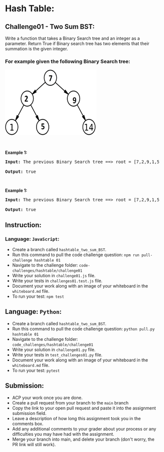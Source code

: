# Hash Table:

## Challenge01 - Two Sum BST:

Write a function that takes a Binary Search tree and an integer as a parameter.
Return True if Binary search tree has two elements that their summation is the given integer.

<h3> For example given the following Binary Search tree:</h3>
<img src= ".../../../../../assets/hashmap-01.png" style="width: 300px; height: 215px;" />

<p>&nbsp;</p>
<p><strong>Example 1:</strong></p>

<pre><strong>Input:</strong> The previous Binary Search tree ==> root = [7,2,9,1,5,null,14], k = 3

<strong>Output:</strong> true
</pre>

<p>&nbsp;</p>
<p><strong>Example 1:</strong></p>

<pre><strong>Input:</strong> The previous Binary Search tree ==> root = [7,2,9,1,5,null,14], k = 4

<strong>Output:</strong> true
</pre>

## Instruction:

### Language: `JavaScript`:

- Create a branch called `hashtable_two_sum_BST`.
- Run this command to pull the code challenge question: `npm run pull-challenge hashtable 01`
- Navigate to the challenge folder: `code-challenges/hashtable/challenge01`
- Write your solution in `challenge01.js` file.
- Write your tests in `challenges01.test.js` file.
- Document your work along with an image of your whiteboard in the `whiteboard.md` file.
- To run your test: `npm test`

## Language: `Python`:

- Create a branch called `hashtable_two_sum_BST`.
- Run this command to pull the code challenge question: `python pull.py hashtable 01`
- Navigate to the challenge folder: `code_challenges/hashtable/challenge01`
- Write your solution in `challenge01.py` file.
- Write your tests in `test_challenges01.py` file.
- Document your work along with an image of your whiteboard in the `whiteboard.md` file.
- To run your test: `pytest`

## Submission:

- ACP your work once you are done.
- Create a pull request from your branch to the `main` branch
- Copy the link to your open pull request and paste it into the assignment submission field.
- Leave a description of how long this assignment took you in the comments box.
- Add any additional comments to your grader about your process or any difficulties you may have had with the assignment.
- Merge your branch into main, and delete your branch (don't worry, the PR link will still work).

